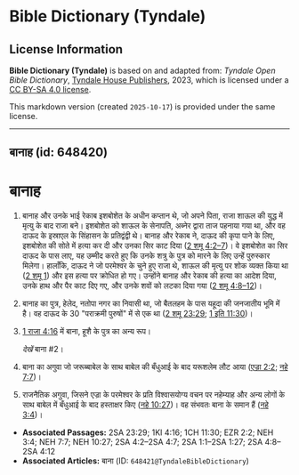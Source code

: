 # Bible Dictionary (Tyndale)

## License Information

**Bible Dictionary (Tyndale)** is based on and adapted from: _Tyndale Open Bible Dictionary_, [Tyndale House Publishers](https://tyndaleopenresources.com/), 2023, which is licensed under a [CC BY-SA 4.0 license](https://creativecommons.org/licenses/by-sa/4.0/legalcode.en).

This markdown version (created `2025-10-17`) is provided under the same license.



--------------------------------

## बानाह (id: 648420)

बानाह
=====

1. बानाह और उनके भाई रेकाब इशबोशेत के अधीन कप्तान थे, जो अपने पिता, राजा शाऊल की युद्ध में मृत्यु के बाद राजा बने। इशबोशेत को शाऊल के सेनापति, अब्नेर द्वारा ताज पहनाया गया था, और वह दाऊद के इस्राएल के सिंहासन के प्रतिद्वंद्वी थे। बानाह और रेकाब ने, दाऊद की कृपा पाने के लिए, इशबोशेत की सोते में हत्या कर दी और उनका सिर काट दिया ([2 शमू 4:2–7](https://ref.ly/2Sam4:2-2Sam4:7))। वे इशबोशेत का सिर दाऊद के पास लाए, यह उम्मीद करते हुए कि उनके शत्रु के पुत्र को मारने के लिए उन्हें पुरुस्कार मिलेगा। हालाँकि, दाऊद ने जो परमेश्वर के चुने हुए राजा थे, शाऊल की मृत्यु पर शोक व्यक्त किया था ([2 शमू 1](https://ref.ly/2Sam1:1-2Sam1:27)) और इस हत्या पर क्रोधित हो गए। उन्होंने बानाह और रेकाब की हत्या का आदेश दिया, उनके हाथ और पैर काट दिए गए, और उनके शवों को लटका दिया गया ([2 शमू 4:8–12](https://ref.ly/2Sam4:8-2Sam4:12))।
2. बानाह का पुत्र, हेलेद, नतोपा नगर का निवासी था, जो बैतलहम के पास यहूदा की जनजातीय भूमि में है। वह दाऊद के 30 "पराक्रमी पुरुषों" में से एक था ([2 शमू 23:29](https://ref.ly/2Sam23:29); [1 इति 11:30](https://ref.ly/1Chr11:30))।
3. [1 राजा 4:16](https://ref.ly/1Kgs4:16) में बाना, हूशै के पुत्र का अन्य रूप।

    *देखें* बाना \#2।

4. बाना का अगुवा जो जरूब्बाबेल के साथ बाबेल की बँधुआई के बाद यरूशलेम लौट आया ([एज्रा 2:2](https://ref.ly/Ezra2:2); [नहे 7:7](https://ref.ly/Neh7:7))।
5. राजनैतिक अगुवा, जिसने एज्रा के परमेश्वर के प्रति विश्वासयोग्य वचन पर नहेम्याह और अन्य लोगों के साथ बाबेल में बँधुआई के बाद हस्ताक्षर किए ([नहे 10:27](https://ref.ly/Neh10:27))। वह संभवतः बाना के समान हैं ([नहे 3:4](https://ref.ly/Neh3:4))।

* **Associated Passages:** 2SA 23:29; 1KI 4:16; 1CH 11:30; EZR 2:2; NEH 3:4; NEH 7:7; NEH 10:27; 2SA 4:2–2SA 4:7; 2SA 1:1–2SA 1:27; 2SA 4:8–2SA 4:12
* **Associated Articles:** बाना (ID: `648421@TyndaleBibleDictionary`)

